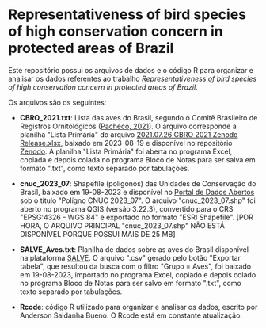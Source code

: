 # Representativeness of bird species of high conservation concern in protected areas of Brazil

Este repositório possui os arquivos de dados e o código R para organizar e analisar os dados referentes ao trabalho *Representativeness of bird species of high conservation concern in protected areas of Brazil*.

Os arquivos são os seguintes:

* **CBRO_2021.txt**: Lista das aves do Brasil, segundo o Comitê Brasileiro de Registros Ornitológicos ([Pacheco, 2021](https://doi.org/10.1007/s43388-021-00058-x)). O arquivo corresponde à planilha "Lista Primária" do arquivo [2021.07.26 CBRO 2021 Zenodo Release.xlsx](https://zenodo.org/record/5138368/files/2021.07.26%20CBRO%202021%20Zenodo%20Release.xlsx?download=1), baixado em 2023-08-19 e disponível no repositório [Zenodo](https://zenodo.org/record/5138368). A planilha "Lista Primária" foi aberta no programa Excel, copiada e depois colada no programa Bloco de Notas para ser salva em formato ".txt", como texto separado por tabulações.

* **cnuc_2023_07**: Shapefile (polígonos) das Unidades de Conservação do Brasil, baixado em 19-08-2023 e disponível no [Portal de Dados Abertos](https://dados.gov.br/dados/conjuntos-dados/unidadesdeconservacao) sob o título "Polígno CNUC 2023_07". O arquivo "cnuc_2023_07.shp" foi aberto no programa QGIS (versão 3.22.3), convertido para o CRS "EPSG:4326  - WGS 84" e exportado no formato "ESRI Shapefile". [POR HORA, O ARQUIVO PRINCIPAL "cnuc_2023_07.shp" NÃO ESTÁ DISPONÍVEL PORQUE POSSUI MAIS DE 25 MB]

* **SALVE_Aves.txt**: Planilha de dados sobre as aves do Brasil disponível na plataforma [SALVE](https://salve.icmbio.gov.br). O arquivo ".csv" gerado pelo botão "Exportar tabela", que resultou da busca com o filtro "Grupo = Aves", foi baixado em 19-08-2023, importado no programa Excel, copiado e depois colado no programa Bloco de Notas para ser salvo em formato ".txt", como texto separado por tabulações.

* **Rcode**: código R utilizado para organizar e analisar os dados, escrito por Anderson Saldanha Bueno. O Rcode está em constante atualização.
